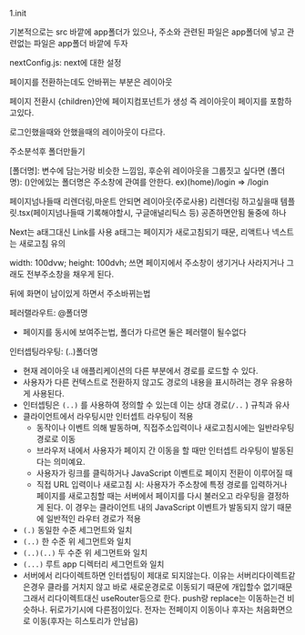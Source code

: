 1.init

기본적으로는 src 바깥에 app폴더가 있으나,
주소와 관련된 파일은 app폴더에 넣고
관련없는 파일은 app폴더 바깥에 두자

nextConfig.js: next에 대한 설정

페이지를 전환하는데도 안바뀌는 부분은 레이아웃

페이지 전환시 {children}안에 페이지컴포넌트가 생성
즉 레이아웃이 페이지를 포함하고있다.

로그인했을때와 안했을때의 레이아웃이 다르다.

주소분석후 폴더만들기

[폴더명]: 변수에 담는거랑 비슷한 느낌임, 후순위
레이아웃을 그룹짓고 싶다면
(폴더명): ()안에있는 폴더명은 주소창에 관여를 안한다. ex)(home)/login => /login

페이지넘나들때 리렌더링,마운트 안되면 레이아웃(주로사용)
리렌더링 하고싶을때 템플릿.tsx(페이지넘나들때 기록해야할시, 구글애널리틱스 등)
공존하면안됨 둘중에 하나

Next는 a태그대신 Link를 사용 a태그는 페이지가 새로고침되기 때문, 리액트나 넥스트는 새로고침 유의

width: 100dvw;
height: 100dvh;
쓰면 페이지에서 주소창이 생기거나 사라지거나 그래도 전부주소창을 채우게 된다.

뒤에 화면이 남이있게 하면서 주소바뀌는법

페러랠라우트: @폴더명

- 페이지를 동시에 보여주는법, 폴더가 다르면 둘은 페러랠이 될수없다

인터셉팅라우팅: (..)폴더명

- 현재 레이아웃 내 애플리케이션의 다른 부분에서 경로를 로드할 수 있다.
- 사용자가 다른 컨텍스트로 전환하지 않고도 경로의 내용을 표시하려는 경우 유용하게 사용된다.
- 인터셉팅은 `(..)` 를 사용하여 정의할 수 있는데 이는 상대 경로(`/..` ) 규칙과 유사
- 클라이언트에서 라우팅시만 인터셉트 라우팅이 적용
  - 동작이나 이벤트 의해 발동하며, 직접주소입력이나 새로고침시에는 일반라우팅경로로 이동
  - 브라우저 내에서 사용자가 페이지 간 이동을 할 때만 인터셉트 라우팅이 발동된다는 의미예요.
  - 사용자가 링크를 클릭하거나 JavaScript 이벤트로 페이지 전환이 이루어질 때
  - 직접 URL 입력이나 새로고침 시: 사용자가 주소창에 특정 경로를 입력하거나 페이지를 새로고침할 때는
    서버에서 페이지를 다시 불러오고 라우팅을 결정하게 된다.
    이 경우는 클라이언트 내의 JavaScript 이벤트가 발동되지 않기 때문에 일반적인 라우터 경로가 적용
- `(.)` 동일한 수준 세그먼트와 일치
- `(..)` 한 수준 위 세그먼트와 일치
- `(..)(..)` 두 수준 위 세그먼트와 일치
- `(...)` 루트 app 디렉터리 세그먼트와 일치
- 서버에서 리다이렉트하면 인터셉팅이 제대로 되지않는다.
  이유는 서버리다이렉트같은경우 클라를 거치지 않고 바로 새로운경로로 이동되기 때문에 개입할수 없기때문
  그래서 리다이렉트대신 useRouter등으로 한다.
  push랑 replace는 이동하는건 비슷하나. 뒤로가기시에 다른점이있다.
  전자는 전페이지 이동이나 후자는 처음화면으로 이동(후자는 히스토리가 안남음)
